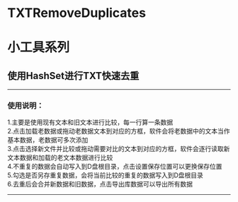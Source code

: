 # TXTRemoveDuplicates
# 小工具系列
## 使用HashSet进行TXT快速去重


----

### 使用说明：

1.主要是使用现有文本和旧文本进行比较，每一行算一条数据  
2.点击加载老数据或拖动老数据文本到对应的方框，软件会将老数据中的文本当作基本数据，老数据可多次添加  
3.点击选择新文件并比较或拖动需要对比的文本到对应的方框，软件会逐行读取新文本数据和加载的老文本数据进行比较  
4.不重复的数据会自动写入到D盘根目录，点击设置保存位置可以更换保存位置  
5.勾选是否另存重复数据，会将当前比较的重复的数据写入到D盘根目录  
6.去重后会合并新数据和旧数据，点击导出库数据可以导出所有数据  



----
